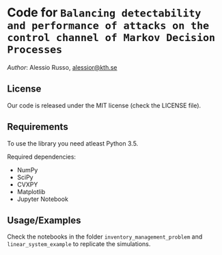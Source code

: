 # Code for ```Balancing detectability and performance of attacks on the control channel of Markov Decision Processes```

_Author_: Alessio Russo, alessior@kth.se

## License
Our code is released under the MIT license (check the LICENSE file).

## Requirements
To use the library you need atleast Python 3.5.

Required dependencies:
- NumPy
- SciPy
- CVXPY
- Matplotlib
- Jupyter Notebook

## Usage/Examples
Check the notebooks in the folder ```inventory_management_problem``` and ```linear_system_example``` to replicate the simulations.

